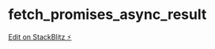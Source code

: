 # fetch_promises_async_result

[Edit on StackBlitz ⚡️](https://stackblitz.com/edit/angular-ivy-tiasqj)